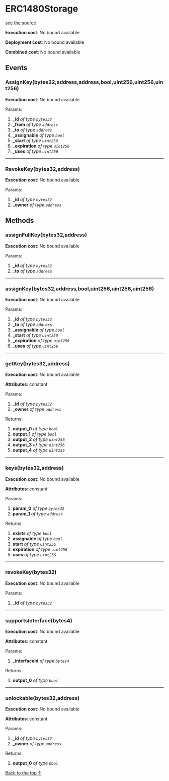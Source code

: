 # ERC1480Storage

[see the source](git+https://github.com/daostack/access_control/tree/master/contracts/ERC1480Storage.sol)

**Execution cost**: No bound available

**Deployment cost**: No bound available

**Combined cost**: No bound available

## Events

### AssignKey(bytes32,address,address,bool,uint256,uint256,uint256)

**Execution cost**: No bound available

Params:

1. **\_id** _of type `bytes32`_
2. **\_from** _of type `address`_
3. **\_to** _of type `address`_
4. **\_assignable** _of type `bool`_
5. **\_start** _of type `uint256`_
6. **\_expiration** _of type `uint256`_
7. **\_uses** _of type `uint256`_

---

### RevokeKey(bytes32,address)

**Execution cost**: No bound available

Params:

1. **\_id** _of type `bytes32`_
2. **\_owner** _of type `address`_

## Methods

### assignFullKey(bytes32,address)

**Execution cost**: No bound available

Params:

1. **\_id** _of type `bytes32`_
2. **\_to** _of type `address`_

---

### assignKey(bytes32,address,bool,uint256,uint256,uint256)

**Execution cost**: No bound available

Params:

1. **\_id** _of type `bytes32`_
2. **\_to** _of type `address`_
3. **\_assignable** _of type `bool`_
4. **\_start** _of type `uint256`_
5. **\_expiration** _of type `uint256`_
6. **\_uses** _of type `uint256`_

---

### getKey(bytes32,address)

**Execution cost**: No bound available

**Attributes**: constant

Params:

1. **\_id** _of type `bytes32`_
2. **\_owner** _of type `address`_

Returns:

1. **output_0** _of type `bool`_
2. **output_1** _of type `bool`_
3. **output_2** _of type `uint256`_
4. **output_3** _of type `uint256`_
5. **output_4** _of type `uint256`_

---

### keys(bytes32,address)

**Execution cost**: No bound available

**Attributes**: constant

Params:

1. **param_0** _of type `bytes32`_
2. **param_1** _of type `address`_

Returns:

1. **exists** _of type `bool`_
2. **assignable** _of type `bool`_
3. **start** _of type `uint256`_
4. **expiration** _of type `uint256`_
5. **uses** _of type `uint256`_

---

### revokeKey(bytes32)

**Execution cost**: No bound available

Params:

1. **\_id** _of type `bytes32`_

---

### supportsInterface(bytes4)

**Execution cost**: No bound available

**Attributes**: constant

Params:

1. **\_interfaceId** _of type `bytes4`_

Returns:

1. **output_0** _of type `bool`_

---

### unlockable(bytes32,address)

**Execution cost**: No bound available

**Attributes**: constant

Params:

1. **\_id** _of type `bytes32`_
2. **\_owner** _of type `address`_

Returns:

1. **output_0** _of type `bool`_

[Back to the top ↑](#erc1480storage)
